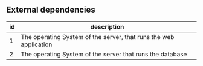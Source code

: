 
## External dependencies

| id | description |
| --- | --- |
|1|The operating System of the server, that runs the web application|
|2|The operating System of the server that runs the database|
